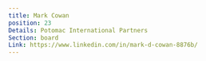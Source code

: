 ```yaml
---
title: Mark Cowan
position: 23
Details: Potomac International Partners
Section: board
Link: https://www.linkedin.com/in/mark-d-cowan-8876b/
---
```


